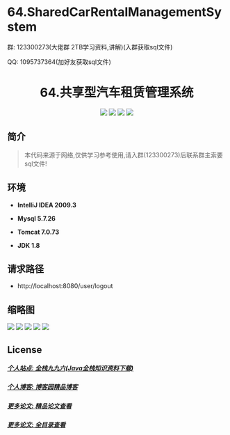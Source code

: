 
# 64.SharedCarRentalManagementSystem

<p>群: 123300273(大佬群 2TB学习资料,讲解)(入群获取sql文件)</p>
<p>QQ: 1095737364(加好友获取sql文件)</p>

<p><h1 align="center">64.共享型汽车租赁管理系统</h1></p>


<p align="center">
	<img src="https://img.shields.io/badge/jdk-1.8-orange.svg"/>
    <img src="https://img.shields.io/badge/spring-5.x-lightgrey.svg"/>
    <img src="https://img.shields.io/badge/springmvc-3.x-blue.svg"/>
    <img src="https://img.shields.io/badge/mybatis-3.x-yellow.svg"/>
</p>

## 简介


> 本代码来源于网络,仅供学习参考使用,请入群(123300273)后联系群主索要sql文件!


## 环境

- <b>IntelliJ IDEA 2009.3</b>

- <b>Mysql 5.7.26</b>

- <b>Tomcat 7.0.73</b>

- <b>JDK 1.8</b>

## 请求路径
- http://localhost:8080/user/logout


## 缩略图

![](https://img2020.cnblogs.com/blog/588112/202201/588112-20220106234318962-1239559708.png)
![](https://img2020.cnblogs.com/blog/588112/202201/588112-20220106234325398-135068979.png)
![](https://img2020.cnblogs.com/blog/588112/202201/588112-20220106234331296-1716382281.png)
![](https://img2020.cnblogs.com/blog/588112/202201/588112-20220106234338567-1073087833.png)
![](https://img2020.cnblogs.com/blog/588112/202201/588112-20220106234345362-607900425.png)




## License

##### [个人站点: 全栈九九六(Java全栈知识资料下载)](https://www.blog996.com/)
##### [个人博客: 博客园精品博客](https://www.cnblogs.com/yysbolg/)
##### [更多论文: 精品论文查看](https://www.cnblogs.com/yysbolg/category/1886262.html)
##### [更多论文: 全目录查看](https://www.blog996.com/md/2021-09-22-1632317852192.html)


